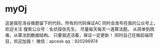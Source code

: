 # myOj
这是我在洛谷做题留下的代码，所有的代码保证AC
同时会发布在我的公众号上，欢迎关注
搜索公众号：名侦探张先生。
尽量每天每天一道算法题。
从简单到困难，从算法到数据结构。
只要我还活着，保证一定更新！
同时自己在做前端项目，欢迎加我！
微信：apcesk
qq：920296974
